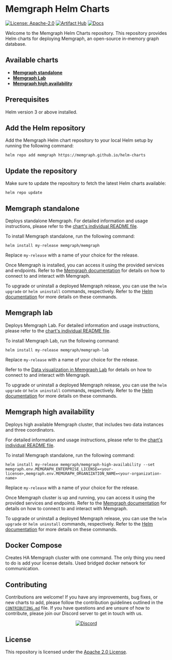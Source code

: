 # Memgraph Helm Charts
[![License: Apache-2.0](https://img.shields.io/github/license/memgraph/helm-charts)](https://github.com/memgraph/helm-charts/blob/main/LICENSE)
[![Artifact Hub](https://img.shields.io/endpoint?url=https://artifacthub.io/badge/repository/memgraph)](https://artifacthub.io/packages/search?repo=memgraph)
[![Docs](https://img.shields.io/badge/documentation-Memgraph-orange)](https://memgraph.com/docs/)


Welcome to the Memgraph Helm Charts repository. This repository provides Helm charts for deploying Memgraph, an open-source in-memory graph database.

## Available charts
- [**Memgraph standalone**](#memgraph-standalone)
- [**Memgraph Lab**](#memgraph-lab)
- [**Memgraph high availability**](#memgraph-high-availability)

## Prerequisites
Helm version 3 or above installed.

## Add the Helm repository
Add the Memgraph Helm chart repository to your local Helm setup by running the following command:

```
helm repo add memgraph https://memgraph.github.io/helm-charts
```

## Update the repository
Make sure to update the repository to fetch the latest Helm charts available:

```
helm repo update
```

## Memgraph standalone
Deploys standalone Memgraph.
For detailed information and usage instructions, please refer to the [chart's individual README file](./charts/memgraph/README.md).

To install Memgraph standalone, run the following command:

```
helm install my-release memgraph/memgraph
```
Replace `my-release` with a name of your choice for the release.


Once Memgraph is installed, you can access it using the provided services and endpoints. Refer to the [Memgraph documentation](https://memgraph.com/docs/memgraph/connect-to-memgraph) for details on how to connect to and interact with Memgraph.

To upgrade or uninstall a deployed Memgraph release, you can use the `helm upgrade` or `helm uninstall` commands, respectively. Refer to the [Helm documentation](https://helm.sh/docs/) for more details on these commands.

## Memgraph lab
Deploys Memgraph Lab.
For detailed information and usage instructions, please refer to the [chart's individual README file](./charts/memgraph-lab/README.md).

To install Memgraph Lab, run the following command:

```
helm install my-release memgraph/memgraph-lab
```
Replace `my-release` with a name of your choice for the release.


Refer to the [Data visualization in Memgraph Lab](https://memgraph.com/docs/data-visualization) for details on how to connect to and interact with Memgraph.

To upgrade or uninstall a deployed Memgraph release, you can use the `helm upgrade` or `helm uninstall` commands, respectively. Refer to the [Helm documentation](https://helm.sh/docs/) for more details on these commands.


## Memgraph high availability
Deploys high available Memgraph cluster, that includes two data instances and three coordinators.

For detailed information and usage instructions, please refer to the [chart's individual README file](./charts/memgraph-high-availability/README.md).

To install Memgraph standalone, run the following command:

```
helm install my-release memgraph/memgraph-high-availability --set memgraph.env.MEMGRAPH_ENTERPRISE_LICENSE=<your-license>,memgraph.env.MEMGRAPH_ORGANIZATION_NAME=<your-organization-name>
```
Replace `my-release` with a name of your choice for the release.


Once Memgraph cluster is up and running, you can access it using the provided services and endpoints. Refer to the [Memgraph documentation](https://memgraph.com/docs/memgraph/connect-to-memgraph) for details on how to connect to and interact with Memgraph.

To upgrade or uninstall a deployed Memgraph release, you can use the `helm upgrade` or `helm uninstall` commands, respectively. Refer to the [Helm documentation](https://helm.sh/docs/) for more details on these commands.

## Docker Compose

Creates HA Memgraph cluster with one command. The only thing you need to do is add your license details. Used bridged docker network for
communication.


## Contributing
Contributions are welcome! If you have any improvements, bug fixes, or new charts to add, please follow the contribution guidelines outlined in the [`CONTRIBUTING.md`](https://github.com/memgraph/helm-charts/blob/main/CONTRIBUTING.md) file. If you have questions and are unsure of how to contribute, please join our Discord server to get in touch with us.

<p align="center">
  <a href="https://memgr.ph/join-discord">
    <img src="https://img.shields.io/badge/Discord-7289DA?style=for-the-badge&logo=discord&logoColor=white" alt="Discord"/>
  </a>
</p>

## License
This repository is licensed under the [Apache 2.0 License](https://github.com/memgraph/helm-charts/blob/main/LICENSE).
